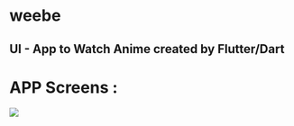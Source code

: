 # weebe

## UI - App to Watch Anime created by Flutter/Dart


# APP Screens :

<img src="https://github.com/JUSTSAIF/weebe/blob/master/main.gif?raw=true"/>
